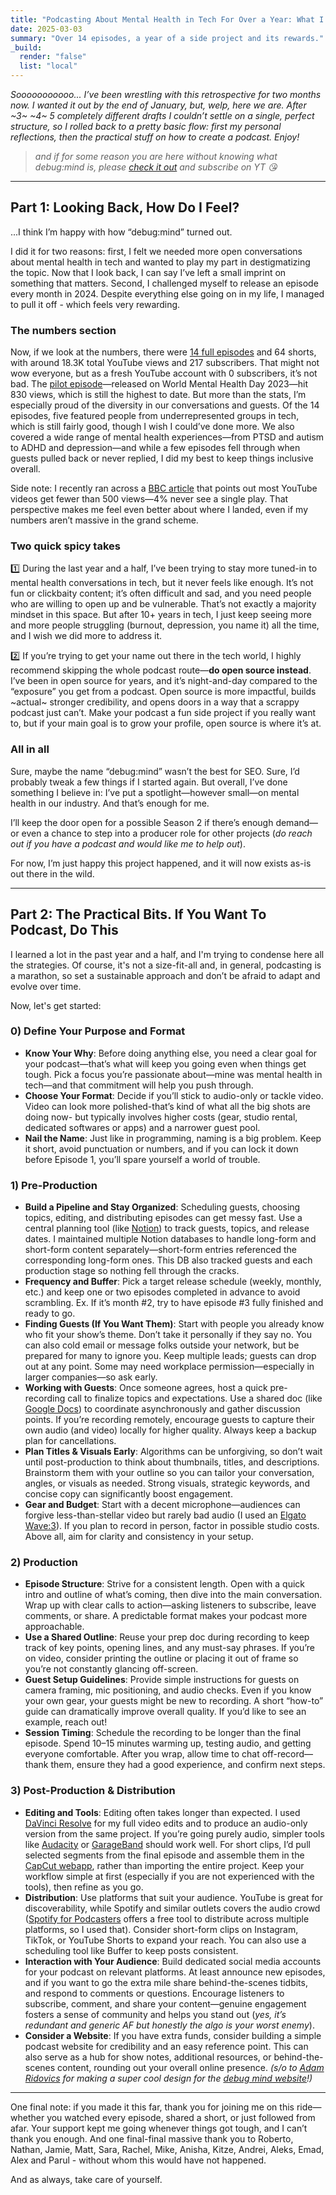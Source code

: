 ```yaml
---
title: "Podcasting About Mental Health in Tech For Over a Year: What I Learned"
date: 2025-03-03
summary: "Over 14 episodes, a year of a side project and its rewards."
_build:
  render: "false"
  list: "local"
---
```


_Sooooooooooo... I’ve been wrestling with this retrospective for two months now. I wanted it out by the end of January, but, welp, here we are. After ~3~ ~4~ 5 completely different drafts I couldn’t settle on a single, perfect structure, so I rolled back to a pretty basic flow: first my personal reflections, then the practical stuff on how to create a podcast. Enjoy!_

> _and if for some reason you are here without knowing what debug:mind is, please [check it out](https://debug-mind.com) and subscribe on YT 😘_

---

## Part 1: Looking Back, How Do I Feel?

...I think I’m happy with how “debug:mind” turned out.

I did it for two reasons: first, I felt we needed more open conversations about mental health in tech and wanted to play my part in destigmatizing the topic. Now that I look back, I can say I’ve left a small imprint on something that matters. Second, I challenged myself to release an episode every month in 2024. Despite everything else going on in my life, I managed to pull it off - which feels very rewarding.

### The numbers section

Now, if we look at the numbers, there were [14 full episodes](https://www.youtube.com/playlist?list=PLiD6R_aXkpLiMfS2YrhSgtSj09JJCaP2y) and 64 shorts, with around 18.3K total YouTube views and 217 subscribers. That might not wow everyone, but as a fresh YouTube account with 0 subscribers, it’s not bad. The [pilot episode](https://www.youtube.com/watch?v=zBkHoK235CI&list=PLiD6R_aXkpLiMfS2YrhSgtSj09JJCaP2y&index=16)—released on World Mental Health Day 2023—hit 830 views, which is still the highest to date. But more than the stats, I’m especially proud of the diversity in our conversations and guests. Of the 14 episodes, five featured people from underrepresented groups in tech, which is still fairly good, though I wish I could’ve done more. We also covered a wide range of mental health experiences—from PTSD and autism to ADHD and depression—and while a few episodes fell through when guests pulled back or never replied, I did my best to keep things inclusive overall.

Side note: I recently ran across a [BBC article](https://www.bbc.co.uk/future/article/20250213-youtube-at-20-a-computer-that-drunk-dials-online-videos-reveals-statistics-that-google-doesnt-want-you-to-know) that points out most YouTube videos get fewer than 500 views—4% never see a single play. That perspective makes me feel even better about where I landed, even if my numbers aren’t massive in the grand scheme.

### Two quick spicy takes

1️⃣ During the last year and a half, I’ve been trying to stay more tuned-in to mental health conversations in tech, but it never feels like enough. It’s not fun or clickbaity content; it’s often difficult and sad, and you need people who are willing to open up and be vulnerable. That’s not exactly a majority mindset in this space. But after 10+ years in tech, I just keep seeing more and more people struggling (burnout, depression, you name it) all the time, and I wish we did more to address it.

2️⃣ If you’re trying to get your name out there in the tech world, I highly recommend skipping the whole podcast route—**do open source instead**. I’ve been in open source for years, and it’s night-and-day compared to the “exposure” you get from a podcast. Open source is more impactful, builds ~actual~ stronger credibility, and opens doors in a way that a scrappy podcast just can’t. Make your podcast a fun side project if you really want to, but if your main goal is to grow your profile, open source is where it’s at.

### All in all

Sure, maybe the name “debug:mind” wasn’t the best for SEO. Sure, I’d probably tweak a few things if I started again. But overall, I’ve done something I believe in: I’ve put a spotlight—however small—on mental health in our industry. And that’s enough for me.

I’ll keep the door open for a possible Season 2 if there’s enough demand—or even a chance to step into a producer role for other projects (_do reach out if you have a podcast and would like me to help out_).

For now, I’m just happy this project happened, and it will now exists as-is out there in the wild.

---

## Part 2: The Practical Bits. If You Want To Podcast, Do This

I learned a lot in the past year and a half, and I'm trying to condense here all the strategies. Of course, it's not a size-fit-all and, in general, podcasting is a marathon, so set a sustainable approach and don’t be afraid to adapt and evolve over time.

Now, let's get started:

### 0) Define Your Purpose and Format

- **Know Your Why**: Before doing anything else, you need a clear goal for your podcast—that’s what will keep you going even when things get tough. Pick a focus you’re passionate about—mine was mental health in tech—and that commitment will help you push through.
- **Choose Your Format**: Decide if you’ll stick to audio-only or tackle video. Video can look more polished-that’s kind of what all the big shots are doing now- but typically involves higher costs (gear, studio rental, dedicated softwares or apps) and a narrower guest pool.
- **Nail the Name**: Just like in programming, naming is a big problem. Keep it short, avoid punctuation or numbers, and if you can lock it down before Episode 1, you’ll spare yourself a world of trouble.

### 1) Pre-Production

- **Build a Pipeline and Stay Organized**: Scheduling guests, choosing topics, editing, and distributing episodes can get messy fast. Use a central planning tool (like [Notion](https://www.notion.so)) to track guests, topics, and release dates. I maintained multiple Notion databases to handle long-form and short-form content separately—short-form entries referenced the corresponding long-form ones. This DB also tracked guests and each production stage so nothing fell through the cracks.
- **Frequency and Buffer**: Pick a target release schedule (weekly, monthly, etc.) and keep one or two episodes completed in advance to avoid scrambling. Ex. If it’s month #2, try to have episode #3 fully finished and ready to go.
- **Finding Guests (If You Want Them)**: Start with people you already know who fit your show’s theme. Don’t take it personally if they say no. You can also cold email or message folks outside your network, but be prepared for many to ignore you. Keep multiple leads; guests can drop out at any point. Some may need workplace permission—especially in larger companies—so ask early.
- **Working with Guests**: Once someone agrees, host a quick pre-recording call to finalize topics and expectations. Use a shared doc (like [Google Docs](https://docs.google.com/document/u/0/)) to coordinate asynchronously and gather discussion points. If you’re recording remotely, encourage guests to capture their own audio (and video) locally for higher quality. Always keep a backup plan for cancellations.
- **Plan Titles & Visuals Early**: Algorithms can be unforgiving, so don’t wait until post-production to think about thumbnails, titles, and descriptions. Brainstorm them with your outline so you can tailor your conversation, angles, or visuals as needed. Strong visuals, strategic keywords, and concise copy can significantly boost engagement.
- **Gear and Budget**: Start with a decent microphone—audiences can forgive less-than-stellar video but rarely bad audio (I used an [Elgato Wave:3](https://www.elgato.com/us/en/p/wave-3-black)). If you plan to record in person, factor in possible studio costs. Above all, aim for clarity and consistency in your setup.

### 2) Production

- **Episode Structure**: Strive for a consistent length. Open with a quick intro and outline of what’s coming, then dive into the main conversation. Wrap up with clear calls to action—asking listeners to subscribe, leave comments, or share. A predictable format makes your podcast more approachable.
- **Use a Shared Outline**: Reuse your prep doc during recording to keep track of key points, opening lines, and any must-say phrases. If you’re on video, consider printing the outline or placing it out of frame so you’re not constantly glancing off-screen.
- **Guest Setup Guidelines**: Provide simple instructions for guests on camera framing, mic positioning, and audio checks. Even if you know your own gear, your guests might be new to recording. A short “how-to” guide can dramatically improve overall quality. If you’d like to see an example, reach out!
- **Session Timing**: Schedule the recording to be longer than the final episode. Spend 10–15 minutes warming up, testing audio, and getting everyone comfortable. After you wrap, allow time to chat off-record—thank them, ensure they had a good experience, and confirm next steps.

### 3) Post-Production & Distribution

- **Editing and Tools**: Editing often takes longer than expected. I used [DaVinci Resolve](https://www.blackmagicdesign.com/products/davinciresolve) for my full video edits and to produce an audio-only version from the same project. If you’re going purely audio, simpler tools like [Audacity](https://www.audacityteam.org) or [GarageBand](https://apps.apple.com/gb/app/garageband/id408709785) should work well. For short clips, I’d pull selected segments from the final episode and assemble them in the [CapCut webapp](https://www.capcut.com/editor), rather than importing the entire project. Keep your workflow simple at first (especially if you are not experienced with the tools), then refine as you go.
- **Distribution**: Use platforms that suit your audience. YouTube is great for discoverability, while Spotify and similar outlets covers the audio crowd ([Spotify for Podcasters](https://creators.spotify.com/features/podcast) offers a free tool to distribute across multiple platforms, so I used that). Consider short-form clips on Instagram, TikTok, or YouTube Shorts to expand your reach. You can also use a scheduling tool like Buffer to keep posts consistent.
- **Interaction with Your Audience**: Build dedicated social media accounts for your podcast on relevant platforms. At least announce new episodes, and if you want to go the extra mile share behind-the-scenes tidbits, and respond to comments or questions. Encourage listeners to subscribe, comment, and share your content—genuine engagement fosters a sense of community and helps you stand out (_yes, it’s redundant and generic AF but honestly the algo is your worst enemy_).
- **Consider a Website**: If you have extra funds, consider building a simple podcast website for credibility and an easy reference point. This can also serve as a hub for show notes, additional resources, or behind-the-scenes content, rounding out your overall online presence. _(s/o to [Adam Ridovics](https://www.adamridovics.com) for making a super cool design for the [debug mind website](https://debug-mind.com)!)_

---

One final note: if you made it this far, thank you for joining me on this ride—whether you watched every episode, shared a short, or just followed from afar. Your support kept me going whenever things got tough, and I can’t thank you enough. And one final-final massive thank you to Roberto, Nathan, Jamie, Matt, Sara, Rachel, Mike, Anisha, Kitze, Andrei, Aleks, Emad, Alex and Parul - without whom this would have not happened.

And as always, take care of yourself.